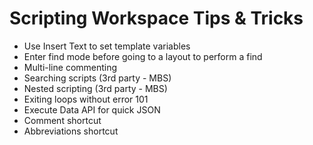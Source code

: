 # Scripting Workspace Tips & Tricks

- Use Insert Text to set template variables
- Enter find mode before going to a layout to perform a find
- Multi-line commenting
- Searching scripts (3rd party - MBS)
- Nested scripting (3rd party - MBS)
- Exiting loops without error 101
- Execute Data API for quick JSON
- Comment shortcut
- Abbreviations shortcut
